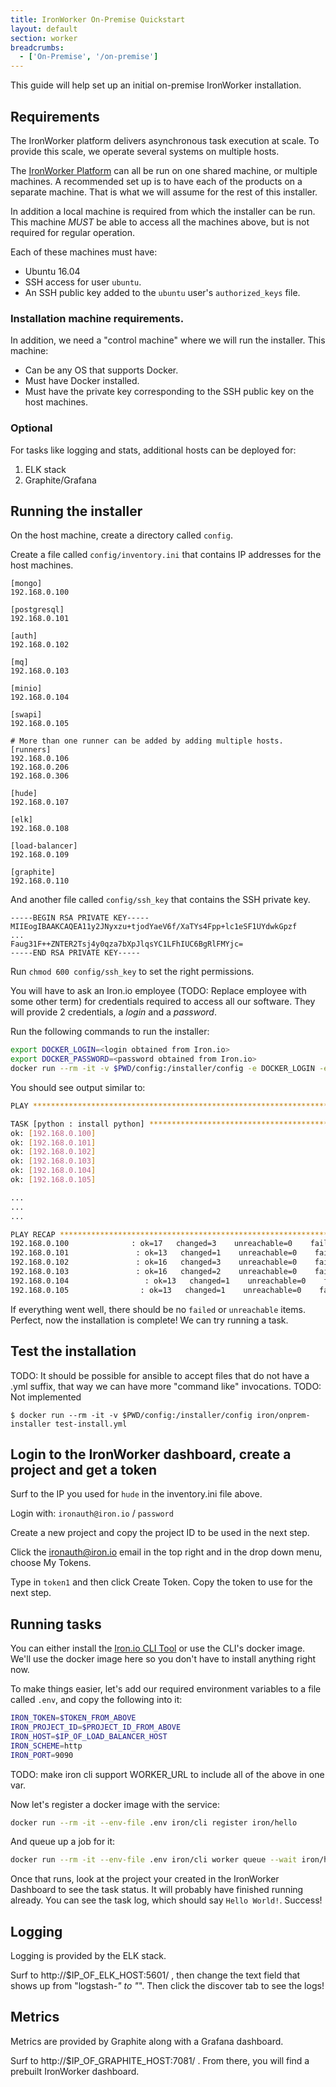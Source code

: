 ```yaml
---
title: IronWorker On-Premise Quickstart
layout: default
section: worker
breadcrumbs:
  - ['On-Premise', '/on-premise']
---
```


This guide will help set up an initial on-premise IronWorker installation. 

## Requirements

The IronWorker platform delivers asynchronous task execution at scale. To provide this scale, we operate several systems on multiple hosts.

The [IronWorker Platform](/worker) can all be run on one shared machine, or multiple machines. A recommended set up is to have each of the products on a separate machine. That is what we will assume for the rest of this installer.

In addition a local machine is required from which the installer can be run. This machine _MUST_ be able to access all the machines above, but is not required for regular operation.

Each of these machines must have:

* Ubuntu 16.04
* SSH access for user `ubuntu`.
* An SSH public key added to the `ubuntu` user's `authorized_keys` file.

### Installation machine requirements.

In addition, we need a "control machine" where we will run the installer. This machine:

* Can be any OS that supports Docker.
* Must have Docker installed.
* Must have the private key corresponding to the SSH public key on the host machines. 

### Optional

For tasks like logging and stats, additional hosts can be deployed for:

1. ELK stack
2. Graphite/Grafana

## Running the installer

On the host machine, create a directory called `config`.

Create a file called `config/inventory.ini` that contains IP addresses for the host machines.

```
[mongo]
192.168.0.100

[postgresql]
192.168.0.101

[auth]
192.168.0.102

[mq]
192.168.0.103

[minio]
192.168.0.104

[swapi]
192.168.0.105

# More than one runner can be added by adding multiple hosts.
[runners]
192.168.0.106
192.168.0.206
192.168.0.306

[hude]
192.168.0.107

[elk]
192.168.0.108

[load-balancer]
192.168.0.109

[graphite]
192.168.0.110
```

And another file called `config/ssh_key` that contains the SSH private key.

```
-----BEGIN RSA PRIVATE KEY-----
MIIEogIBAAKCAQEA11y2JNyxzu+tjodYaeV6f/XaTYs4Fpp+lc1eSF1UYdwkGpzf
...
Faug31F++ZNTER2Tsj4y0qza7bXpJlqsYC1LFhIUC6BgRlFMYjc=
-----END RSA PRIVATE KEY-----
```

Run `chmod 600 config/ssh_key` to set the right permissions. 

You will have to ask an Iron.io employee (TODO: Replace employee with some other term) for credentials required to access all our software. They will provide 2 credentials, a _login_ and a _password_.

Run the following commands to run the installer:

```sh
export DOCKER_LOGIN=<login obtained from Iron.io>
export DOCKER_PASSWORD=<password obtained from Iron.io>
docker run --rm -it -v $PWD/config:/installer/config -e DOCKER_LOGIN -e DOCKER_PASSWORD -e SSH_USER=ubuntu iron/onprem-installer:ansible
```

You should see output similar to:

```sh
PLAY ***************************************************************************                                                                                           [120/3981]

TASK [python : install python] *************************************************
ok: [192.168.0.100]
ok: [192.168.0.101]
ok: [192.168.0.102]
ok: [192.168.0.103]
ok: [192.168.0.104]
ok: [192.168.0.105]

...
...
...

PLAY RECAP *********************************************************************
192.168.0.100              : ok=17   changed=3    unreachable=0    failed=0
192.168.0.101               : ok=13   changed=1    unreachable=0    failed=0
192.168.0.102               : ok=16   changed=3    unreachable=0    failed=0
192.168.0.103               : ok=16   changed=2    unreachable=0    failed=1
192.168.0.104                 : ok=13   changed=1    unreachable=0    failed=0
192.168.0.105                : ok=13   changed=1    unreachable=0    failed=0
```

If everything went well, there should be no `failed` or `unreachable` items. Perfect, now the installation is complete! We can try running a task.

## Test the installation

TODO: It should be possible for ansible to accept files that do not have a .yml suffix, that way we can have more "command like" invocations.
TODO: Not implemented

    $ docker run --rm -it -v $PWD/config:/installer/config iron/onprem-installer test-install.yml

## Login to the IronWorker dashboard, create a project and get a token

Surf to the IP you used for `hude` in the inventory.ini file above. 

Login with: `ironauth@iron.io` / `password`

Create a new project and copy the project ID to be used in the next step. 

Click the ironauth@iron.io email in the top right and in the drop down menu, choose My Tokens. 

Type in `token1` and then click Create Token. Copy the token to use for the next step. 

## Running tasks

You can either install the [Iron.io CLI Tool](doc:ironio-cli-tool) or use the CLI's docker image. We'll use the docker image here so you don't have to install anything right now. 

To make things easier, let's add our required environment variables to a file called `.env`, and copy the following into it:

```sh
IRON_TOKEN=$TOKEN_FROM_ABOVE
IRON_PROJECT_ID=$PROJECT_ID_FROM_ABOVE
IRON_HOST=$IP_OF_LOAD_BALANCER_HOST
IRON_SCHEME=http
IRON_PORT=9090
```

TODO: make iron cli support WORKER_URL to include all of the above in one var. 

Now let's register a docker image with the service:

```sh
docker run --rm -it --env-file .env iron/cli register iron/hello
```

And queue up a job for it:

```sh
docker run --rm -it --env-file .env iron/cli worker queue --wait iron/hello
```

Once that runs, look at the project your created in the IronWorker Dashboard to see the task status. It will probably have finished running already. You can see the task log, which should say `Hello World!`. Success!

## Logging

Logging is provided by the ELK stack. 

Surf to http://$IP_OF_ELK_HOST:5601/ , then change the text field that shows up from "logstash-*" to "*". Then click the discover tab to see the logs!

## Metrics

Metrics are provided by Graphite along with a Grafana dashboard. 

Surf to http://$IP_OF_GRAPHITE_HOST:7081/ . From there, you will find a prebuilt IronWorker dashboard. 
